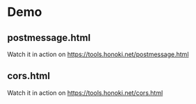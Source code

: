# Demo

## postmessage.html

Watch it in action on https://tools.honoki.net/postmessage.html

## cors.html

Watch it in action on https://tools.honoki.net/cors.html
